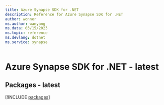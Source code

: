 ```yaml
---
title: Azure Synapse SDK for .NET
description: Reference for Azure Synapse SDK for .NET
author: wonner
ms.author: wanyang
ms.data: 03/15/2023
ms.topic: reference
ms.devlang: dotnet
ms.service: synapse
---
```

# Azure Synapse SDK for .NET - latest
## Packages - latest
[!INCLUDE [packages](synapse-index.md)]